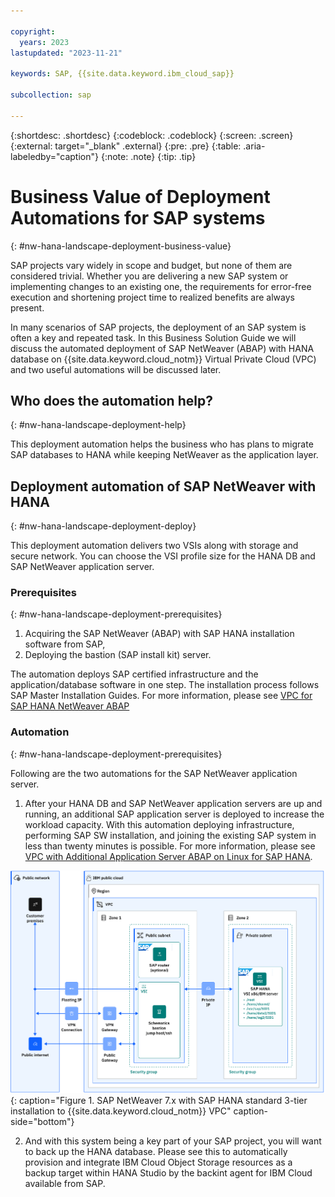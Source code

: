 ```yaml
---

copyright:
  years: 2023
lastupdated: "2023-11-21"

keywords: SAP, {{site.data.keyword.ibm_cloud_sap}}

subcollection: sap

---
```


{:shortdesc: .shortdesc}
{:codeblock: .codeblock}
{:screen: .screen}
{:external: target="_blank" .external}
{:pre: .pre}
{:table: .aria-labeledby="caption"}
{:note: .note}
{:tip: .tip}

# Business Value of Deployment Automations for SAP systems
{: #nw-hana-landscape-deployment-business-value}

SAP projects vary widely in scope and budget, but none of them are considered trivial.  Whether you are delivering a new SAP system or implementing changes to an existing one, the requirements for error-free execution and shortening project time to realized benefits are always present.

In many scenarios of SAP projects, the deployment of an SAP system is often a key and repeated task. In this Business Solution Guide we will discuss the automated deployment of SAP NetWeaver (ABAP) with HANA database on {{site.data.keyword.cloud_notm}} Virtual Private Cloud (VPC) and two useful automations will be discussed later.

## Who does the automation help?
{: #nw-hana-landscape-deployment-help}

This deployment automation helps the business who has plans to migrate SAP databases to HANA while keeping NetWeaver as the application layer.

## Deployment automation of SAP NetWeaver with HANA
{: #nw-hana-landscape-deployment-deploy}

This deployment automation delivers two VSIs along with storage and secure network. You can choose the VSI profile size for the HANA DB and SAP NetWeaver application server.

### Prerequisites 
{: #nw-hana-landscape-deployment-prerequisites}

1. Acquiring the SAP NetWeaver (ABAP) with SAP HANA installation software from SAP, 
2. Deploying the bastion (SAP install kit) server.

The automation deploys SAP certified infrastructure and the application/database software in one step. The installation process follows SAP Master Installation Guides. For more information, please see [VPC for SAP HANA NetWeaver ABAP](https://cloud.ibm.com/catalog/architecture/deploy-arch-ibm-sap-vpc-automation-hana-nw-abap-c0fc9daf-791b-42d2-9fe3-406f267b89ac-global)

### Automation
{: #nw-hana-landscape-deployment-prerequisites}

Following are the two automations for the SAP NetWeaver application server.

1. After your HANA DB and SAP NetWeaver application servers are up and running, an additional SAP application server is deployed to increase the workload capacity. With this automation deploying infrastructure, performing SAP SW installation, and joining the existing SAP system in less than twenty minutes is possible. For more information, please see [VPC with Additional Application Server ABAP on Linux for SAP HANA](https://cloud.ibm.com/catalog/architecture/deploy-arch-ibm-sap-vpc-automation-hana-nw-abap-aas-51f5ccbc-23fe-42d0-a17c-7a90b73da835-global).

![Figure 1. Sample reference architecture](images/refarch-sap-hana-single-host-only.svg "SAP NetWeaver 7.x with SAP HANA standard 3-tier installation to {{site.data.keyword.cloud_notm}} VPC"){: caption="Figure 1. SAP NetWeaver 7.x with SAP HANA standard 3-tier installation to {{site.data.keyword.cloud_notm}} VPC" caption-side="bottom"}

2. And with this system being a key part of your SAP project, you will want to back up the HANA database.  Please see this <link> to automatically provision and integrate IBM Cloud Object Storage resources as a backup target within HANA Studio by the backint agent for IBM Cloud available from SAP.

